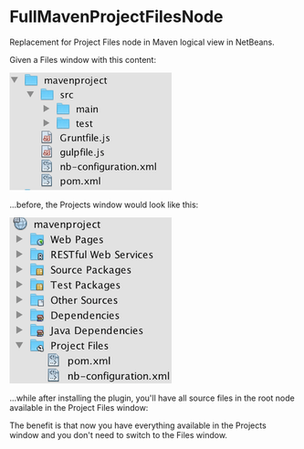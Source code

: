 # FullMavenProjectFilesNode

Replacement for Project Files node in Maven logical view in NetBeans.

Given a Files window with this content:

![before-files-window.png](pics/before-files-window.png)

...before, the Projects window would look like this:

![before-projects-window.png](pics/before-projects-window.png)

...while after installing the plugin, you'll have all source files in the root node available in the Project Files window:



The benefit is that now you have everything available in the Projects window and you don't need to switch to the Files window.


